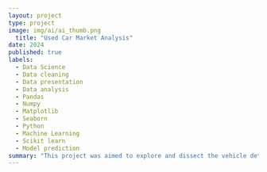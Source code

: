```yaml
---
layout: project
type: project
image: img/ai/ai_thumb.png
  title: "Used Car Market Analysis"
date: 2024
published: true
labels:
  - Data Science
  - Data cleaning
  - Data presentation
  - Data analysis
  - Pandas
  - Numpy
  - Matplotlib
  - Seaborn
  - Python
  - Machine Learning
  - Scikit learn
  - Model prediction
summary: "This project was aimed to explore and dissect the vehicle details to derive insights into the used car market, unraveling patterns, trends, and influential factors affecting used car pricing."
---
```


